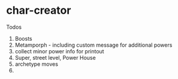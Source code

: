# char-creator

Todos

1. Boosts
2. Metamporph - including custom message for additional powers
3. collect minor power info for printout
4. Super, street level, Power House
5. archetype moves
6. 
